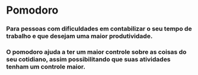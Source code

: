 # Pomodoro

### Para pessoas com dificuldades em contabilizar o seu tempo de trabalho e que desejam uma maior produtividade.
### O pomodoro ajuda a ter um maior controle sobre as coisas do seu cotidiano, assim possibilitando que suas atividades tenham um controle maior.
